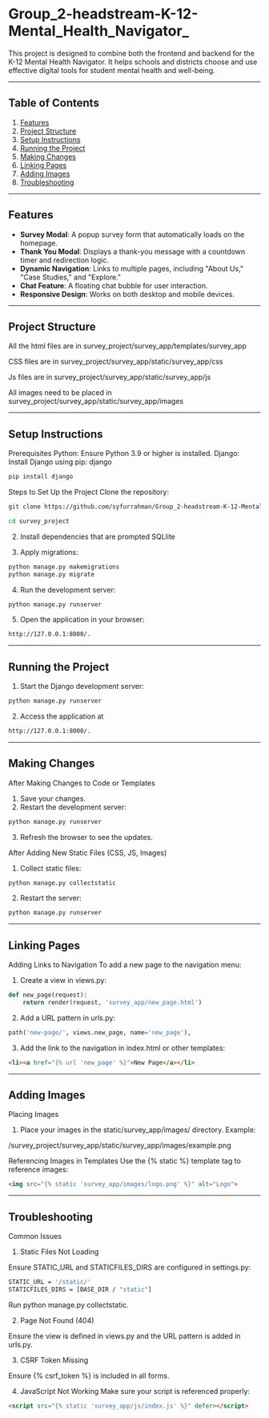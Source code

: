 # Group_2-headstream-K-12-Mental_Health_Navigator_

This project is designed to combine both the frontend and backend for the K-12 Mental Health Navigator. It helps schools and districts choose and use effective digital tools for student mental health and well-being.

---

## Table of Contents
1. [Features](#features)
2. [Project Structure](#project-structure)
3. [Setup Instructions](#setup-instructions)
4. [Running the Project](#running-the-project)
5. [Making Changes](#making-changes)
6. [Linking Pages](#linking-pages)
7. [Adding Images](#adding-images)
8. [Troubleshooting](#troubleshooting)

---

## Features
- **Survey Modal**: A popup survey form that automatically loads on the homepage.
- **Thank You Modal**: Displays a thank-you message with a countdown timer and redirection logic.
- **Dynamic Navigation**: Links to multiple pages, including "About Us," "Case Studies," and "Explore."
- **Chat Feature**: A floating chat bubble for user interaction.
- **Responsive Design**: Works on both desktop and mobile devices.

---

## Project Structure

All the html files are in survey_project/survey_app/templates/survey_app

CSS files are in survey_project/survey_app/static/survey_app/css

Js files are in survey_project/survey_app/static/survey_app/js

All images need to be placed in survey_project/survey_app/static/survey_app/images

---

## Setup Instructions
Prerequisites
Python: Ensure Python 3.9 or higher is installed.
Django: Install Django using pip:
django

```bash
pip install django
```

Steps to Set Up the Project
Clone the repository:

```bash
git clone https://github.com/syfurrahman/Group_2-headstream-K-12-Mental_Health_Navigator_.git
```

```bash
cd survey_project
```

2. Install dependencies that are prompted SQLlite

3. Apply migrations:

```bash
python manage.py makemigrations
python manage.py migrate
```

4. Run the development server:

```bash
python manage.py runserver
```

5. Open the application in your browser:

```bash
http://127.0.0.1:8000/.
```

---

## Running the Project

1. Start the Django development server:

```bash
python manage.py runserver
```
2. Access the application at 

```bash
http://127.0.0.1:8000/.
```
---
## Making Changes
After Making Changes to Code or Templates

1. Save your changes.
2. Restart the development server:

```bash
python manage.py runserver
```

3. Refresh the browser to see the updates.

After Adding New Static Files (CSS, JS, Images)

1. Collect static files:

```bash
python manage.py collectstatic
```

2. Restart the server:

```bash
python manage.py runserver
```

---
## Linking Pages
Adding Links to Navigation
To add a new page to the navigation menu:

1. Create a view in views.py:

```python
def new_page(request):
    return render(request, 'survey_app/new_page.html')
```

2. Add a URL pattern in urls.py:

```python
path('new-page/', views.new_page, name='new_page'),
```

3. Add the link to the navigation in index.html or other templates:

```html
<li><a href="{% url 'new_page' %}">New Page</a></li>
```
---
## Adding Images
Placing Images

1. Place your images in the static/survey_app/images/ directory. Example:

/survey_project/survey_app/static/survey_app/images/example.png

Referencing Images in Templates
Use the {% static %} template tag to reference images:

```html
<img src="{% static 'survey_app/images/logo.png' %}" alt="Logo">
```
---
## Troubleshooting
Common Issues

1. Static Files Not Loading

Ensure STATIC_URL and STATICFILES_DIRS are configured in settings.py:

```bash
STATIC_URL = '/static/'
STATICFILES_DIRS = [BASE_DIR / "static"]
```

Run python manage.py collectstatic.

2. Page Not Found (404)

Ensure the view is defined in views.py and the URL pattern is added in urls.py.

3. CSRF Token Missing

Ensure {% csrf_token %} is included in all forms.

4. JavaScript Not Working
Make sure your script is referenced properly:

```html
<script src="{% static 'survey_app/js/index.js' %}" defer></script>
```